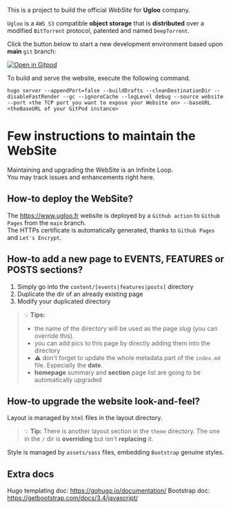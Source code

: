 This is a project to build the official _WebSite_ for **Ugloo** company.  

`Ugloo` is a `AWS S3` compatible **object storage** that is **distributed** over a modified `BitTorrent` protocol, patented and named `DeepTorrent`.


Click the button below to start a new development environment based upon **main** `git` branch:

[![Open in Gitpod](https://gitpod.io/button/open-in-gitpod.svg)](https://gitpod.io/#https://github.com/ugloo/website)

To build and serve the website, execute the following command.

```
hugo server --appendPort=false --buildDrafts --cleanDestinationDir --disableFastRender --gc --ignoreCache --logLevel debug --source website --port <the TCP port you want to expose your Website on> --baseURL <theBaseURL of your GitPod instance>
```

# Few instructions to maintain the WebSite

Maintaining and upgrading the WebSite is an Infinite Loop.  
You may track issues and enhancements right here.

## How-to deploy the WebSite?

The https://www.ugloo.fr website is deployed by a `Github action` to `Github Pages` from the `main` branch.  
The HTTPs certificate is automatically generated, thanks to `Github Pages` and `Let's Encrypt`.

## How-to add a new page to EVENTS, FEATURES or POSTS sections?

1. Simply go into the `content/[events|features|posts]` directory
2. Duplicate the dir of an already existing page
3. Modify your duplicated directory

> :bulb: **Tips:**
> - the name of the directory will be used as the page _slug_ (you can override this).
> - you can add pics to this page by directly adding them into the directory
> - :warning: don't forget to update the whole metadata part of the `index.md` file. Especially the **date**.
> - **homepage** summary and **section** page list are going to be automatically upgraded

## How-to upgrade the website look-and-feel?

Layout is managed by `html` files in the layout directory.

> :bulb: **Tip:** There is another layout section in the `theme` directory. The one in the `/` dir is **overriding** but isn't **replacing** it.

Style is managed by `assets/sass` files, embedding `Bootstrap` genuine styles.

## Extra docs

Hugo templating doc: https://gohugo.io/documentation/
Bootstrap doc: https://getbootstrap.com/docs/3.4/javascript/